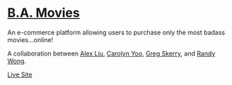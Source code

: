 [B.A. Movies](http://badass-movies.herokuapp.com/)
=============

An e-commerce platform allowing users to purchase only the most badass movies...online! 

A collaboration between [Alex Liu](https://github.com/alexyuningliu), [Carolyn Yoo](https://github.com/carolynyoo), [Greg Skerry](https://github.com/gskerry), and [Randy Wong](https://github.com/darksim735).

[Live Site](http://badass-movies.herokuapp.com/)